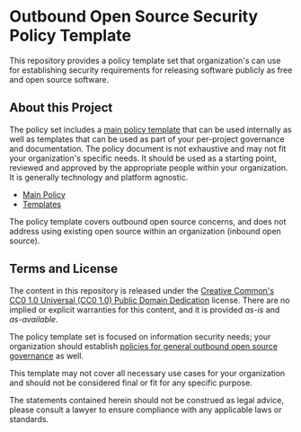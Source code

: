 # Outbound Open Source Security Policy Template

This repository provides a policy template set that organization's can use for establishing security requirements for releasing software publicly as free and open source software.

## About this Project

The policy set includes a [main policy template](sample-policy-for-outbound-open-source.md) that can be used internally as well as templates that can be used as part of your per-project governance and documentation. The policy document is not exhaustive and may not fit your organization's specific needs. It should be used as a starting point, reviewed and approved by the appropriate people within your organization. It is generally technology and platform agnostic.

- [Main Policy](sample-policy-for-outbound-open-source.md)
- [Templates](sample-policy-for-outbound-open-source.md#templates)

The policy template covers outbound open source concerns, and does not address using existing open source within an organization (inbound open source).  



## Terms and License

The content in this repository is released under the [Creative Common's CC0 1.0 Universal (CC0 1.0) Public Domain Dedication](https://creativecommons.org/publicdomain/zero/1.0/) license. There are no implied or explicit warranties for this content, and it is provided _as-is_ and _as-available_.

The policy template set is focused on information security needs; your organization should establish [policies for general outbound open source governance](https://github.com/todogroup/policies) as well. 

This template may not cover all necessary use cases for your organization and should not be considered final or fit for any specific purpose. 

The statements contained herein should not be construed as legal advice, please consult a lawyer to ensure compliance with any applicable laws or standards.